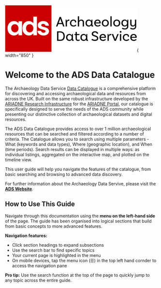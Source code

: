 ![ADS Logo](../assets/ads_logo_full.png){ width="850" }

# Welcome to the ADS Data Catalogue

The Archaeology Data Service [Data Catalogue](LINK) is a comprehensive platform for discovering and accessing archaeological data and resources from across the UK. Built on the same robust infrastructure developed by the [ARIADNE Research Infrastructure](https://www.ariadne-research-infrastructure.eu/) for the [ARIADNE Portal](https://portal.ariadne-infrastructure.eu/), our catalogue is specifically designed to serve the needs of the ADS community while presenting our distinctive collection of archaeological datasets and digital resources.

The ADS Data Catalogue provides access to over 1 million archaeological resources that can be searched and filtered according to a number of criteria. The Catalogue allows you to search using multiple parameters - What (keywords and data types), Where (geographic location), and When (time periods). Search results can be displayed in multiple ways: as individual listings, aggregated on the interactive map, and plotted on the timeline view.

This user guide will help you navigate the features of the catalogue, from basic searching and browsing to advanced data discovery.

For further information about the Archaeology Data Servive, please visit the [**ADS Website**](https://archaeologydataservice.ac.uk/).

## How to Use This Guide

Navigate through this documentation using the **menu on the left-hand side** of the page. The guide has been organised into logical sections that build from basic concepts to more advanced features.

**Navigation features:**
- Click section headings to expand subsections
- Use the search bar to find specific topics
- Your current page is highlighted in the menu
- On mobile devices, tap the menu icon (☰) in the top left hand cornder to access the navigation pane

**Pro tip:** Use the search function at the top of the page to quickly jump to any topic across the entire guide.